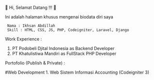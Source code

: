 👋 Hi, Selamat Datang !!! 👋

Ini adalah halaman khusus mengenai biodata diri saya

     Nama : Ikhsan Abdillah 
     Skill : HTML, CSS, JS, PHP, Codeigniter, Laravel, Django

Work Experience :
1. PT Podobeli Djital Indonesia as Backend Developer
2. PT Khatulistiwa Mandiri as FullStack PHP Developer

Portofolio (Publish & Private) :

#Web Development
     1. Web Sistem Informasi Accounting (Codeigniter 3)
